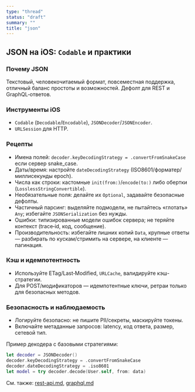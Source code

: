```yaml
---
type: "thread"
status: "draft"
summary: ""
title: "json"
---
```


## JSON на iOS: `Codable` и практики

### Почему JSON
Текстовый, человекочитаемый формат, повсеместная поддержка, отличный баланс простоты и возможностей. Дефолт для REST и GraphQL‑ответов.

### Инструменты iOS
- `Codable` (`Decodable`/`Encodable`), `JSONDecoder`/`JSONEncoder`.
- `URLSession` для HTTP.

### Рецепты
- Имена полей: `decoder.keyDecodingStrategy = .convertFromSnakeCase` если сервер snake_case.
- Даты/время: настройте `dateDecodingStrategy` (ISO8601/форматер/миллисекунды epoch).
- Числа как строки: кастомные `init(from:)`/`encode(to:)` либо обертки (`LosslessStringConvertible`).
- Необязательные поля: делайте их `Optional`, задавайте безопасные дефолты.
- Частичный парсинг: выделяйте подмодели, не пытайтесь «глотать» `Any`; избегайте `JSONSerialization` без нужды.
- Ошибки: типизированные модели ошибок сервера; не теряйте контекст (trace‑id, код, сообщение).
- Производительность: избегайте лишних копий `Data`, крупные ответы — разбирать по кускам/стримить на сервере, на клиенте — пагинация.

### Кэш и идемпотентность
- Используйте ETag/Last‑Modified, `URLCache`, валидируйте кэш-стратегии.
- Для POST/модификаторов — идемпотентные ключи, ретраи только для безопасных методов.

### Безопасность и наблюдаемость
- Логируйте безопасно: не пишите PII/секреты, маскируйте токены.
- Включайте метаданные запросов: latency, код ответа, размер, сетевой тип.

Пример декодера с базовыми стратегиями:
```swift
let decoder = JSONDecoder()
decoder.keyDecodingStrategy = .convertFromSnakeCase
decoder.dateDecodingStrategy = .iso8601
let model = try decoder.decode(User.self, from: data)
```

См. также: [rest-api.md](rest-api.md), [graphql.md](graphql.md)


